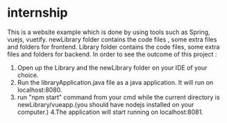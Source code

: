 # internship
This is a website example which is done by using tools such as Spring, vuejs, vuetify. 
newLibrary folder contains the code files , some extra files and folders for frontend.
Library folder contains the code files, some extra files and folders for backend.
In order to see the outcome of this project :
1. Open up the Library and the newLibrary folder on your IDE of your choice.
2. Run the libraryApplication.java file as a java application. It will run on  localhost:8080.
3. run "npm start" command from your cmd while the current directory is newLibrary/vueapp.(you should have nodejs installed on your computer.)
4.The application will start running on localhost:8081.
